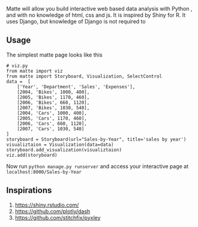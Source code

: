 Matte will allow you build interactive web based data analysis with Python
, and with no knowledge of html, css and js. It is inspired by Shiny for R.
It uses Django, but knowledge of Django is not required to

Usage
----------

The simplest matte page looks like this


    # viz.py
    from matte import viz
    from matte import Storyboard, Visualization, SelectControl
    data =  [
        ['Year', 'Department', 'Sales', 'Expenses'],
        [2004, 'Bikes', 1000, 400],
        [2005, 'Bikes', 1170, 460],
        [2006, 'Bikes', 660, 1120],
        [2007, 'Bikes', 1030, 540],
        [2004, 'Cars', 1000, 400],
        [2005, 'Cars', 1170, 460],
        [2006, 'Cars', 660, 1120],
        [2007, 'Cars', 1030, 540]
    ]
    storyboard = Storyboard(url="Sales-by-Year", title='sales by year')
    visualiztaion = Visualization(data=data)
    storyboard.add_visualization(visualiztaion)
    viz.add(storyboard)

Now run `python manage.py runserver` and access your interactive page at
`localhost:8000/Sales-by-Year`



Inspirations
---------------

1. https://shiny.rstudio.com/
2. https://github.com/plotly/dash
3. https://github.com/stitchfix/pyxley


